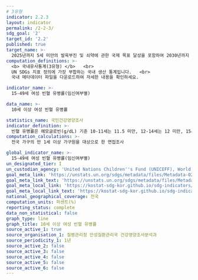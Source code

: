 ```yaml
---
# 3유형
indicator: 2.2.3
layout: indicator
permalink: /2-2-3/
sdg_goal: '2'
target_id: '2.2'
published: true
target_name: >-
  2025년까지 5세 미만의 발육부진 및 쇠약에 관한 국제 목표 달성을 포함하여 2030년까지 모든 형태의 영양 부족을 종식시키고 여성 청소년, 임산부, 수유여성 및 노년층의 영양상태 개선
computation_definitions: >-
  <b> 국내유사통계(3유형) </b>   <br>
  UN SDGs 지표 정의에 가장 부합하는 국내 생산 통계입니다.   <br>
  국내 메타데이터 파일을 다운로드하여 자세한 내용을 확인하세요.

indicator_name: >-
  15-49세 여성 빈혈 유병률(임신여부별)

data_name: >-
  10세 이상 여성 빈혈 유병률

statistics_name: 국민건강영양조사
indicator_definition: >-
  빈혈 유병률은 헤모글로빈(g/dL) 기준 10-11세는 11.5 미만, 12-14세는 12 미만, 15세 이상 비임신 여성은 12 미만, 15세 이상 임신 여성은 11 미만인 경우임
computation_calculations: >-
  전국 가구의 만 1세 이상 가구원을 대상으로 한 면접조사

global_indicator_name: >-
  15-49세 여성 빈혈 유병률(임신여부별)
un_designated_tier: I
un_custodian_agency: 'United Nations Children''s Fund (UNICEFF), World Health Organisation (WHO)'
goal_meta_link: 'https://unstats.un.org/sdgs/metadata/files/Metadata-02-02-03.pdf'
goal_meta_link_text: 'https://unstats.un.org/sdgs/metadata/files/Metadata-02-02-03.pdf'
goal_meta_local_link: 'https://kostat-sdg-kor.github.io/sdg-indicators/public/data/Metadata-02-02-03_KOR.pdf'
goal_meta_local_link_text: 'https://kostat-sdg-kor.github.io/sdg-indicators/public/data/Metadata-02-02-03_KOR.pdf'
national_geographical_coverage: 전국
computation_units: 퍼센트(%)
reporting_status: complete
data_non_statistical: false
graph_type: line
graph_title: 10세 이상 여성 빈혈 유병률
source_active_1: true
source_organisation_1: 질병관리청 만성질환관리국 건강영양조사분석과
source_periodicity_1: 1년
source_active_2: false
source_active_3: false
source_active_4: false
source_active_5: false
source_active_6: false
---
```


